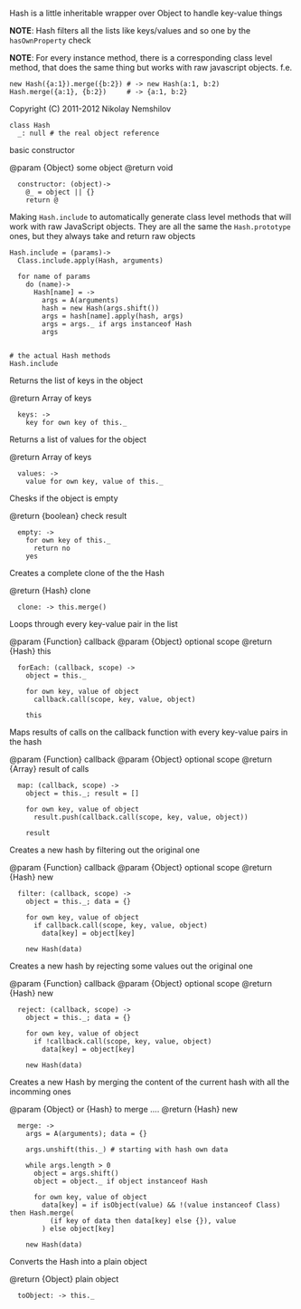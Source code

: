 Hash is a little inheritable wrapper over Object
to handle key-value things

__NOTE__: Hash filters all the lists like keys/values
      and so one by the `hasOwnProperty` check

__NOTE__: For every instance method, there is a corresponding
      class level method, that does the same thing but
      works with raw javascript objects. f.e.

    new Hash({a:1}).merge({b:2}) # -> new Hash(a:1, b:2)
    Hash.merge({a:1}, {b:2})     # -> {a:1, b:2}

Copyright (C) 2011-2012 Nikolay Nemshilov

```coffee-aside
class Hash
  _: null # the real object reference
```

basic constructor

@param {Object} some object
@return void

```coffee-aside
  constructor: (object)->
    @_ = object || {}
    return @
```

Making `Hash.include` to automatically generate
class level methods that will work with raw
JavaScript objects. They are all the same
the `Hash.prototype` ones, but they always
take and return raw objects

```coffee-aside
Hash.include = (params)->
  Class.include.apply(Hash, arguments)

  for name of params
    do (name)->
      Hash[name] = ->
        args = A(arguments)
        hash = new Hash(args.shift())
        args = hash[name].apply(hash, args)
        args = args._ if args instanceof Hash
        args


# the actual Hash methods
Hash.include
```

Returns the list of keys in the object

@return Array of keys

```coffee-aside
  keys: ->
    key for own key of this._
```

Returns a list of values for the object

@return Array of keys

```coffee-aside
  values: ->
    value for own key, value of this._
```

Chesks if the object is empty

@return {boolean} check result

```coffee-aside
  empty: ->
    for own key of this._
      return no
    yes
```

Creates a complete clone of the the Hash

@return {Hash} clone

```coffee-aside
  clone: -> this.merge()
```

Loops through every key-value pair in the list

@param {Function} callback
@param {Object} optional scope
@return {Hash} this

```coffee-aside
  forEach: (callback, scope) ->
    object = this._

    for own key, value of object
      callback.call(scope, key, value, object)

    this
```

Maps results of calls on the callback function
with every key-value pairs in the hash

@param {Function} callback
@param {Object} optional scope
@return {Array} result of calls

```coffee-aside
  map: (callback, scope) ->
    object = this._; result = []

    for own key, value of object
      result.push(callback.call(scope, key, value, object))

    result
```

Creates a new hash by filtering out the original one

@param {Function} callback
@param {Object} optional scope
@return {Hash} new

```coffee-aside
  filter: (callback, scope) ->
    object = this._; data = {}

    for own key, value of object
      if callback.call(scope, key, value, object)
        data[key] = object[key]

    new Hash(data)
```

Creates a new hash by rejecting some values out the original one

@param {Function} callback
@param {Object} optional scope
@return {Hash} new

```coffee-aside
  reject: (callback, scope) ->
    object = this._; data = {}

    for own key, value of object
      if !callback.call(scope, key, value, object)
        data[key] = object[key]

    new Hash(data)
```

Creates a new Hash by merging the content of the current
hash with all the incomming ones

@param {Object} or {Hash} to merge
....
@return {Hash} new

```coffee-aside
  merge: ->
    args = A(arguments); data = {}

    args.unshift(this._) # starting with hash own data

    while args.length > 0
      object = args.shift()
      object = object._ if object instanceof Hash

      for own key, value of object
        data[key] = if isObject(value) && !(value instanceof Class) then Hash.merge(
          (if key of data then data[key] else {}), value
        ) else object[key]

    new Hash(data)
```

Converts the Hash into a plain object

@return {Object} plain object

```coffee-aside
  toObject: -> this._
```
